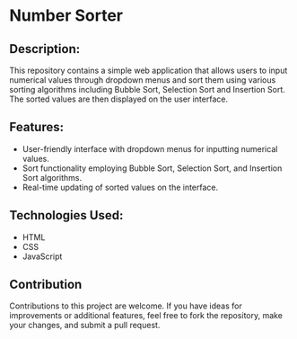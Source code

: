 # Number Sorter

## Description:
This repository contains a simple web application that allows users to 
input numerical values through dropdown menus and sort them using 
various sorting algorithms including Bubble Sort, Selection Sort 
and Insertion Sort. The sorted values are then displayed on the user interface.

## Features:
* User-friendly interface with dropdown menus for inputting numerical values.
* Sort functionality employing Bubble Sort, Selection Sort, and Insertion Sort algorithms.
* Real-time updating of sorted values on the interface.
  
## Technologies Used:
* HTML
* CSS
* JavaScript

## Contribution
Contributions to this project are welcome. If you have ideas for improvements or additional features, feel free to fork the repository, make your changes, and submit a pull request.
